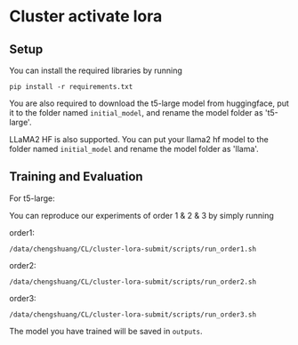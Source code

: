 # Cluster activate lora

## Setup

You can install the required libraries by running 

```
pip install -r requirements.txt
```

You are also required to download the t5-large model from huggingface, put it to the folder named ```initial_model```, and rename the model folder as 't5-large'.

LLaMA2 HF is also supported. You can put your llama2 hf model to the folder named ```initial_model``` and rename the model folder as 'llama'.


## Training and Evaluation

For t5-large:

You can reproduce our experiments of order 1 & 2 & 3 by simply running

order1:

```
/data/chengshuang/CL/cluster-lora-submit/scripts/run_order1.sh
```

order2:

```
/data/chengshuang/CL/cluster-lora-submit/scripts/run_order2.sh
```

order3:

```
/data/chengshuang/CL/cluster-lora-submit/scripts/run_order3.sh
```

The model you have trained will be saved in ```outputs```.
